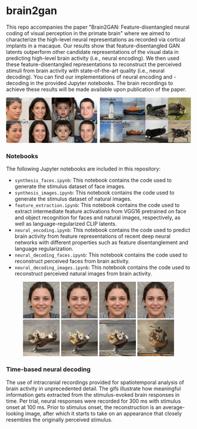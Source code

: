 # brain2gan

This repo accompanies the paper "Brain2GAN: Feature-disentangled neural coding of visual perception in the primate brain" where we aimed to characterize the high-level neural representations as recorded via cortical implants in a macaque. Our results show that feature-disentangled GAN latents outperform other candidate representations of the visual data in predicting high-level brain activity (i.e., neural encoding). We then used these feature-disentangled representations to reconstruct the perceived stimuli from brain activity with state-of-the-art quality (i.e., neural decoding). You can find our implementations of neural encoding and -decoding in the provided Jupyter notebooks. The brain recordings to achieve these results will be made available upon publication of the paper.

![Alt text](https://github.com/tdado/brain2gan/blob/main/media/img.png)

### Notebooks

The following Jupyter notebooks are included in this repository:

- `synthesis_faces.ipynb`: This notebook contains the code used to generate the stimulus dataset of face images.
- `synthesis_images.ipynb`: This notebook contains the code used to generate the stimulus dataset of natural images.
- `feature_extraction.ipynb`: This notebook contains the code used to extract intermediate feature activations from VGG16 pretrained on face and object recognition for faces and natural images, respectively, as well as language-regularized CLIP latents.
- `neural_encoding.ipynb`: This notebook contains the code used to predict brain activity from feature representations of recent deep neural networks with different properties such as feature disentanglement and language regularization.
- `neural_decoding_faces.ipynb`: This notebook contains the code used to reconstruct perceived faces from brain activity.
- `neural_decoding_images.ipynb`: This notebook contains the code used to reconstruct perceived natural images from brain activity.

<p align="center">
  <img src="https://github.com/tdado/brain2gan/blob/main/media/0093.gif" width="100" />
  <img src="https://github.com/tdado/brain2gan/blob/main/media/0018.gif" width="100" />
  <img src="https://github.com/tdado/brain2gan/blob/main/media/0038.gif" width="100" />
  <img src="https://github.com/tdado/brain2gan/blob/main/media/0001.gif" width="100" />
  
  
  <img src="https://github.com/tdado/brain2gan/blob/main/media/0094.gif" width="100" />
  <img src="https://github.com/tdado/brain2gan/blob/main/media/0197.gif" width="100" />
  <img src="https://github.com/tdado/brain2gan/blob/main/media/0081.gif" width="100" />
  <img src="https://github.com/tdado/brain2gan/blob/main/media/0114.gif" width="100" />
</p>


### Time-based neural decoding

The use of intracranial recordings provided for spatiotemporal analysis of brain activity in unprecedented detail. The gifs illustrate how meaningful information gets extracted from the stimulus-evoked brain responses in time. Per trial, neural responses were recorded for 300 ms with stimulus onset at 100 ms. Prior to stimulus onset, the reconstruction is an average-looking image, after which it starts to take on an appearance that closely resembles the originally perceived stimulus.
